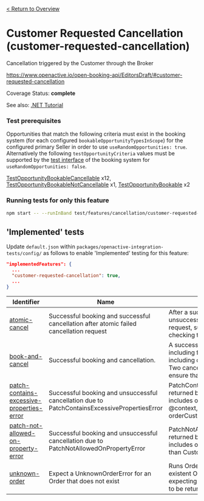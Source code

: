 [< Return to Overview](../../README.md)
# Customer Requested Cancellation (customer-requested-cancellation)

Cancellation triggered by the Customer through the Broker


https://www.openactive.io/open-booking-api/EditorsDraft/#customer-requested-cancellation

Coverage Status: **complete**

See also: [.NET Tutorial](https://tutorials.openactive.io/open-booking-sdk/quick-start-guide/storebookingengine/day-7-cancellation)
### Test prerequisites
Opportunities that match the following criteria must exist in the booking system (for each configured `bookableOpportunityTypesInScope`) for the configured primary Seller in order to use `useRandomOpportunities: true`. Alternatively the following `testOpportunityCriteria` values must be supported by the [test interface](https://openactive.io/test-interface/) of the booking system for `useRandomOpportunities: false`.

[TestOpportunityBookableCancellable](https://openactive.io/test-interface#TestOpportunityBookableCancellable) x12, [TestOpportunityBookableNotCancellable](https://openactive.io/test-interface#TestOpportunityBookableNotCancellable) x1, [TestOpportunityBookable](https://openactive.io/test-interface#TestOpportunityBookable) x2


### Running tests for only this feature

```bash
npm start -- --runInBand test/features/cancellation/customer-requested-cancellation/
```



## 'Implemented' tests

Update `default.json` within `packages/openactive-integration-tests/config/` as follows to enable 'Implemented' testing for this feature:

```json
"implementedFeatures": {
  ...
  "customer-requested-cancellation": true,
  ...
}
```

| Identifier | Name | Description | Prerequisites per Opportunity Type |
|------------|------|-------------|---------------|
| [atomic-cancel](./implemented/atomic-cancel-test.js) | Successful booking and successful cancellation after atomic failed cancellation request | After a successful booking, and an unsuccessful but atomic cancellation request, successfully cancel, including checking the Orders feed. | [TestOpportunityBookableCancellable](https://openactive.io/test-interface#TestOpportunityBookableCancellable) x2, [TestOpportunityBookableNotCancellable](https://openactive.io/test-interface#TestOpportunityBookableNotCancellable) x1 |
| [book-and-cancel](./implemented/book-and-cancel-test.js) | Successful booking and cancellation. | A successful end to end booking including full Order cancellation, including checking the Orders Feed. Two cancellation requests are made to ensure that cancellation is atomic. | [TestOpportunityBookableCancellable](https://openactive.io/test-interface#TestOpportunityBookableCancellable) x4 |
| [patch-contains-excessive-properties-error](./implemented/patch-contains-excessive-properties-error-test.js) | Successful booking and unsuccessful cancellation due to PatchContainsExcessivePropertiesError | PatchContainsExcessivePropertiesError returned because patch request includes other properties than @type, @context, orderProposalStatus and orderCustomerNote | [TestOpportunityBookableCancellable](https://openactive.io/test-interface#TestOpportunityBookableCancellable) x3, [TestOpportunityBookable](https://openactive.io/test-interface#TestOpportunityBookable) x1 |
| [patch-not-allowed-on-property-error](./implemented/patch-not-allowed-on-property-error-test.js) | Successful booking and unsuccessful cancellation due to PatchNotAllowedOnPropertyError | PatchNotAllowedOnPropertyError returned because patch request includes order item status different than CustomerCancelled | [TestOpportunityBookableCancellable](https://openactive.io/test-interface#TestOpportunityBookableCancellable) x3, [TestOpportunityBookable](https://openactive.io/test-interface#TestOpportunityBookable) x1 |
| [unknown-order](./implemented/unknown-order-test.js) | Expect a UnknownOrderError for an Order that does not exist | Runs Order Cancellation for a non-existent Order (with a fictional UUID), expecting an UnknownOrderError error to be returned |  |


